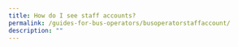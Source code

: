 ```yaml
---
title: How do I see staff accounts?
permalink: /guides-for-bus-operators/busoperatorstaffaccount/
description: ""
---
```

